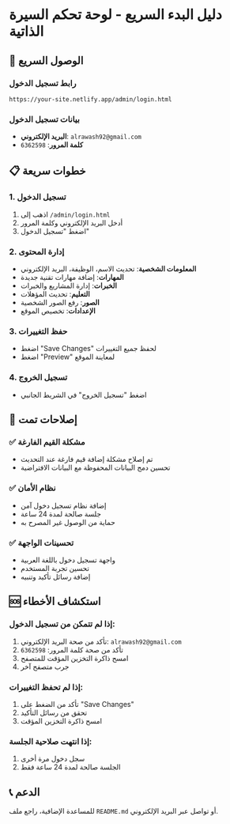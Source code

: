 # دليل البدء السريع - لوحة تحكم السيرة الذاتية

## 🚀 الوصول السريع

### رابط تسجيل الدخول
```
https://your-site.netlify.app/admin/login.html
```

### بيانات تسجيل الدخول
- **البريد الإلكتروني**: `alrawash92@gmail.com`
- **كلمة المرور**: `6362598`

## 📋 خطوات سريعة

### 1. تسجيل الدخول
1. اذهب إلى `/admin/login.html`
2. أدخل البريد الإلكتروني وكلمة المرور
3. اضغط "تسجيل الدخول"

### 2. إدارة المحتوى
- **المعلومات الشخصية**: تحديث الاسم، الوظيفة، البريد الإلكتروني
- **المهارات**: إضافة مهارات تقنية جديدة
- **الخبرات**: إدارة المشاريع والخبرات
- **التعليم**: تحديث المؤهلات
- **الصور**: رفع الصور الشخصية
- **الإعدادات**: تخصيص الموقع

### 3. حفظ التغييرات
- اضغط "Save Changes" لحفظ جميع التغييرات
- اضغط "Preview" لمعاينة الموقع

### 4. تسجيل الخروج
- اضغط "تسجيل الخروج" في الشريط الجانبي

## 🔧 إصلاحات تمت

### ✅ مشكلة القيم الفارغة
- تم إصلاح مشكلة إضافة قيم فارغة عند التحديث
- تحسين دمج البيانات المحفوظة مع البيانات الافتراضية

### ✅ نظام الأمان
- إضافة نظام تسجيل دخول آمن
- جلسة صالحة لمدة 24 ساعة
- حماية من الوصول غير المصرح به

### ✅ تحسينات الواجهة
- واجهة تسجيل دخول باللغة العربية
- تحسين تجربة المستخدم
- إضافة رسائل تأكيد وتنبيه

## 🆘 استكشاف الأخطاء

### إذا لم تتمكن من تسجيل الدخول:
1. تأكد من صحة البريد الإلكتروني: `alrawash92@gmail.com`
2. تأكد من صحة كلمة المرور: `6362598`
3. امسح ذاكرة التخزين المؤقت للمتصفح
4. جرب متصفح آخر

### إذا لم تحفظ التغييرات:
1. تأكد من الضغط على "Save Changes"
2. تحقق من رسائل التأكيد
3. امسح ذاكرة التخزين المؤقت

### إذا انتهت صلاحية الجلسة:
1. سجل دخول مرة أخرى
2. الجلسة صالحة لمدة 24 ساعة فقط

## 📞 الدعم
للمساعدة الإضافية، راجع ملف `README.md` أو تواصل عبر البريد الإلكتروني.